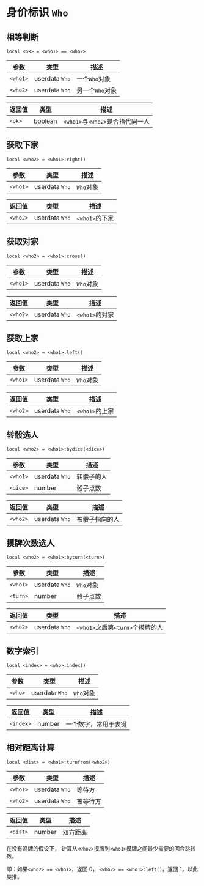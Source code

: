 # 身价标识 `Who`

## 相等判断

`local <ok> = <who1> == <who2>`

参数 | 类型 | 描述
---- | ---- | ----
`<who1>` | userdata `Who` | 一个`Who`对象
`<who2>` | userdata `Who` | 另一个`Who`对象

返回值 | 类型 | 描述
------ | ---- | ----
`<ok>` | boolean | `<who1>`与`<who2>`是否指代同一人

## 获取下家

`local <who2> = <who1>:right()`

参数 | 类型 | 描述
---- | ---- | ----
`<who1>` | userdata `Who` | `Who`对象

返回值 | 类型 | 描述
------ | ---- | ----
`<who2>` | userdata `Who` | `<who1>`的下家

## 获取对家

`local <who2> = <who1>:cross()`

参数 | 类型 | 描述
---- | ---- | ----
`<who1>` | userdata `Who` | `Who`对象

返回值 | 类型 | 描述
------ | ---- | ----
`<who2>` | userdata `Who` | `<who1>`的对家

## 获取上家

`local <who2> = <who1>:left()`

参数 | 类型 | 描述
---- | ---- | ----
`<who1>` | userdata `Who` | `Who`对象

返回值 | 类型 | 描述
------ | ---- | ----
`<who2>` | userdata `Who` | `<who1>`的上家

## 转骰选人

`local <who2> = <who1>:bydice(<dice>)`

参数 | 类型 | 描述
---- | ---- | ----
`<who1>` | userdata `Who` | 转骰子的人
`<dice>` | number | 骰子点数

返回值 | 类型 | 描述
------ | ---- | ----
`<who2>` | userdata `Who` | 被骰子指向的人

## 摸牌次数选人

`local <who2> = <who1>:byturn(<turn>)`

参数 | 类型 | 描述
---- | ---- | ----
`<who1>` | userdata `Who` | `Who`对象
`<turn>` | number | 骰子点数

返回值 | 类型 | 描述
------ | ---- | ----
`<who2>` | userdata `Who` | `<who1>`之后第`<turn>`个摸牌的人

## 数字索引

`local <index> = <who>:index()`

参数 | 类型 | 描述
---- | ---- | ----
`<who>` | userdata `Who` | `Who`对象

返回值 | 类型 | 描述
------ | ---- | ----
`<index>` | number | 一个数字，常用于表键

## 相对距离计算

`local <dist> = <who1>:turnfrom(<who2>)`

参数 | 类型 | 描述
---- | ---- | ----
`<who1>` | userdata `Who` | 等待方
`<who2>` | userdata `Who` | 被等待方

返回值 | 类型 | 描述
------ | ---- | ----
`<dist>` | number | 双方距离

在没有鸣牌的假设下，
计算从`<who2>`摸牌到`<who1>`摸牌之间最少需要的回合跳转数。

即：如果`<who2> == <who1>`，返回 0，
`<who2> == <who1>:left()`，返回 1，以此类推。

